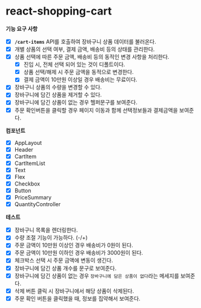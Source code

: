 # react-shopping-cart

**기능 요구 사항**

- [x] **`/cart-items`** API를 호출하여 장바구니 상품 데이터를 불러온다.
- [x] 개별 상품의 선택 여부, 결제 금액, 배송비 등의 상태를 관리한다.
- [x] 상품 선택에 따른 주문 금액, 배송비 등의 동적인 변경 사항을 처리한다.
  - [x] 진입 시, 전체 선택 되어 있는 것이 디폴트이다.
  - [x] 상품 선택/해제 시 주문 금액을 동적으로 변경한다.
  - [x] 결제 금액이 10만원 이상일 경우 배송비는 무료이다.
- [x] 장바구니 상품의 수량을 변경할 수 있다.
- [x] 장바구니에 담긴 상품을 제거할 수 있다.
- [x] 장바구니에 담긴 상품이 없는 경우 헬퍼문구를 보여준다.
- [x] 주문 확인버튼을 클릭할 경우 페이지 이동과 함께 선택정보들과 결제금액을 보여준다.

**컴포넌트**

- [x] AppLayout
- [x] Header
- [x] CartItem
- [x] CartItemList
- [x] Text
- [x] Flex
- [x] Checkbox
- [x] Button
- [x] PriceSummary
- [x] QuantityController

**테스트**

- [x] 장바구니 목록을 렌더링한다.
- [x] 수량 조절 기능이 가능하다. (-/+)
- [x] 주문 금액이 10만원 이상인 경우 배송비가 0원이 된다.
- [x] 주문 금액이 10만원 이하인 경우 배송비가 3000원이 된다.
- [x] 체크박스 선택 시 주문 금액에 변동이 생긴다.
- [x] 장바구니에 담긴 상품 개수를 문구로 보여준다.
- [x] 장바구니에 담긴 상품이 없는 경우 `장바구니에 담은 상품이 없다`라는 메세지를 보여준다.
- [x] 삭제 버튼 클릭 시 장바구니에서 해당 상품이 삭제된다.
- [x] 주문 확인 버튼을 클릭했을 때, 정보를 집약해서 보여준다.
